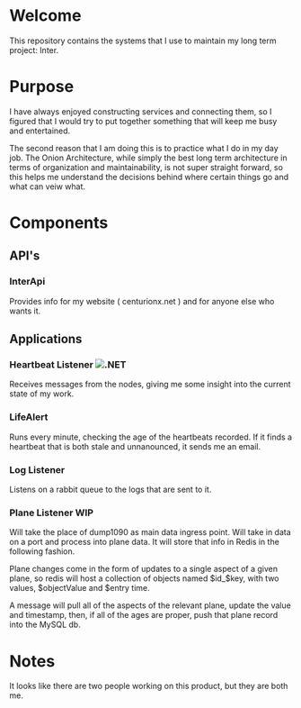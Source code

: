 # Welcome

This repository contains the systems that I use to maintain my long term project: Inter.

# Purpose

I have always enjoyed constructing services and connecting them, so I figured that I would try to put together something that will keep me busy and entertained.

The second reason that I am doing this is to practice what I do in my day job.  The Onion Architecture, while simply the best long term architecture in terms of organization and maintainability, is not super straight forward, so this helps me understand the decisions behind where certain things go and what can veiw what.

# Components

## API's

### InterApi

Provides info for my website ( centurionx.net ) and for anyone else who wants it.

## Applications

### Heartbeat Listener ![.NET](https://github.com/Joseph-Melberg/Manager/workflows/.NET/badge.svg)

Receives messages from the nodes, giving me some insight into the current state of my work.

### LifeAlert

Runs every minute, checking the age of the heartbeats recorded.  If it finds a heartbeat that is both stale and unnanounced, it sends me an email.

### Log Listener

Listens on a rabbit queue to the logs that are sent to it.

### Plane Listener WIP

Will take the place of dump1090 as main data ingress point.  Will take in data on a port and process into plane data.  It will store that info in Redis in the following fashion.

Plane changes come in the form of updates to a single aspect of a given plane, so redis will host a collection of objects named $id_$key, with two values, $objectValue and $entry time.

A message will pull all of the aspects of the relevant plane, update the value and timestamp, then, if all of the ages are proper, push that plane record into the MySQL db.





# Notes

It looks like there are two people working on this product, but they are both me.


